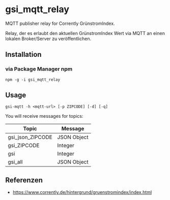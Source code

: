 # gsi_mqtt_relay
MQTT publisher relay for Corrently GrünstromIndex.

Relay, der es erlaubt den aktuellen GrünstromIndex Wert via MQTT an einen lokalen Broker/Server zu veröffentlichen.

## Installation

### via Package Manager npm
```
npm -g -i gsi_mqtt_relay
```

## Usage
```
gsi-mqtt -h <mqtt-url> [-p ZIPCODE] [-d] [-q]
```

You will receive messages for topics:

| Topic | Message |
|---|---|
| gsi_json_ZIPCODE | JSON Object |
| gsi_ZIPCODE | Integer |
| gsi | Integer |
| gsi_all | JSON Object |

## Referenzen
- https://www.corrently.de/hintergrund/gruenstromindex/index.html
